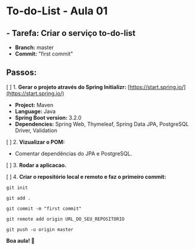 # **To-do-List - Aula 01**

## **- Tarefa: Criar o serviço to-do-list**
-  **Branch:** master
-  **Commit:** "first commit"

## **Passos:**
[ ] 1.  **Gerar o projeto através do Spring Initializr:** [https://start.spring.io/](https://start.spring.io/)
   - **Project:** Maven
   - **Language:** Java
   - **Spring Boot version:** 3.2.0
   - **Dependencies:** Spring Web, Thymeleaf, Spring Data JPA, PostgreSQL Driver, Validation

[ ] 2.  **Vizualizar o POM:**
   - Comentar dependências do JPA e PostgreSQL.

[ ] 3. **Rodar a aplicacao.**

[ ] 4. **Criar o repositório local e remoto e faz o primeiro commit:**
```
git init

git add .

git commit -m "first commit"

git remote add origin URL_DO_SEU_REPOSITORIO

git push -u origin master

```


**Boa aula! 🚀**
